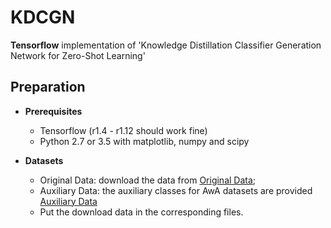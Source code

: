 # KDCGN

**Tensorflow** implementation of 'Knowledge Distillation Classifier Generation Network for Zero-Shot Learning'

## Preparation

- **Prerequisites**
    - Tensorflow (r1.4 - r1.12 should work fine)
    - Python 2.7 or 3.5 with matplotlib, numpy and scipy
    
- **Datasets**
   - Original Data: download the data from [Original Data](https://drive.google.com/file/d/1H-lYL4Ol2D1HIX5jrJvfx5zy7SmGANsu/view?usp=sharing);
   - Auxiliary Data: the auxiliary classes for AwA datasets are provided [Auxiliary Data](https://drive.google.com/file/d/1RD6GnSZVFeyJ2p6k0Vz8MYS92hItxLLI/view?usp=sharing)
   - Put the download data in the corresponding files.
   
